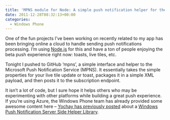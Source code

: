 ```yaml
---
title: 'MPNS module for Node: A simple push notification helper for the cloud'
date: 2011-12-28T08:32:13+00:00
categories:
  - Windows Phone
---
```

One of the fun projects I’ve been working on recently related to my app has been bringing online a cloud to handle sending push notifications processing. I’m using [Node.js](http://nodejs.org/) for this and have a ton of people enjoying the beta push experience right now: toasts, live tiles, etc.

Tonight I pushed to GitHub ‘mpns’, a simple interface and helper to the Microsoft Push Notification Service (MPNS). It essentially takes the simple properties for your live tile update or toast, packages it in a simple XML payload, and then posts it to the subscription endpoint.

It isn’t a lot of code, but I sure hope it helps others who may be experimenting with other platforms while building a great push experience. If you’re using Azure, the Windows Phone team has already provided some awesome content here – [Yochay has previously posted](http://windowsteamblog.com/windows_phone/b/wpdev/archive/2011/01/14/windows-push-notification-server-side-helper-library.aspx) about a [Windows Push Notification Server Side Helper Library](http://create.msdn.com/en-us/education/catalog/article/pnhelp-wp7).